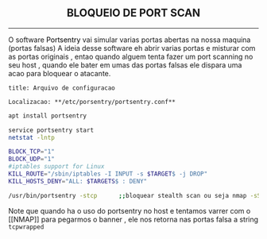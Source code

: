 
<h2 align="center">BLOQUEIO DE PORT SCAN</h2>
<hr>

O software <mark style='background:var(--mk-color-teal)'>Portsentry</mark> vai simular varias portas abertas na nossa maquina (portas falsas)
A ideia desse software eh abrir varias portas e misturar com as portas originais , entao quando alguem tenta fazer um port scanning no seu host , quando ele bater em umas das portas falsas ele dispara uma acao para bloquear o atacante.

```ad-info
title: Arquivo de configuracao

Localizacao: **/etc/porsentry/portsentry.conf**
```

```bash
apt install portsentry

service portsentry start
netstat -lntp

BLOCK_TCP="1"
BLOCK_UDP="1"
#iptables support for Linux
KILL_ROUTE="/sbin/iptables -I INPUT -s $TARGET$ -j DROP"
KILL_HOSTS_DENY="ALL: $TARGETS$ : DENY"

/usr/bin/portsentry -stcp      ;;bloquear stealth scan ou seja nmap -sS
```

Note que quando ha o uso do portsentry no host e tentamos varrer com o [[NMAP]] para pegarmos o banner , ele nos retorna nas portas falsa  a string `tcpwrapped`
